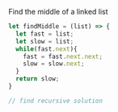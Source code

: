 Find the middle of a linked list

```javascript
let findMiddle = (list) => {
  let fast = list;
  let slow = list;
  while(fast.next){
    fast = fast.next.next;
    slow = slow.next;
  }
  return slow;
}

// find recursive solution
```
